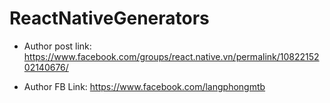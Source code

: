 # ReactNativeGenerators

- Author post link: https://www.facebook.com/groups/react.native.vn/permalink/1082215202140676/

- Author FB Link: https://www.facebook.com/langphongmtb
